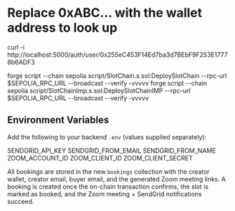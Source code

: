 # Replace 0xABC... with the wallet address to look up

curl -i http://localhost:5000/auth/user/0x255eC453F14Ed7ba3d7BEbF9F253E17778b6ADF3

forge script --chain sepolia script/SlotChain.s.sol:DeploySlotChain --rpc-url $SEPOLIA_RPC_URL --broadcast --verify -vvvvv
forge script --chain sepolia script/SlotChainImp.s.sol:DeploySlotChainIMP --rpc-url $SEPOLIA_RPC_URL --broadcast --verify -vvvvv

## Environment Variables

Add the following to your backend `.env` (values supplied separately):

SENDGRID_API_KEY
SENDGRID_FROM_EMAIL
SENDGRID_FROM_NAME
ZOOM_ACCOUNT_ID
ZOOM_CLIENT_ID
ZOOM_CLIENT_SECRET

All bookings are stored in the new `bookings` collection with the creator wallet, creator email, buyer email, and the generated Zoom meeting links. A booking is created once the on-chain transaction confirms, the slot is marked as booked, and the Zoom meeting + SendGrid notifications succeed.
